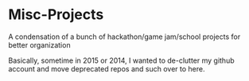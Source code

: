 # Misc-Projects
A condensation of a bunch of hackathon/game jam/school projects for better organization

Basically, sometime in 2015 or 2014, I wanted to de-clutter my github account and move deprecated repos and such over to here.

